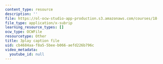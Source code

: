 ```yaml
---
content_type: resource
description: ''
file: https://ol-ocw-studio-app-production.s3.amazonaws.com/courses/18-06sc-linear-algebra-fall-2011/cb4684aaf8a55beeb066aefd226b796c_M0Sa8fLOajA.vtt
file_type: application/x-subrip
learning_resource_types: []
ocw_type: OCWFile
resourcetype: Other
title: 3play caption file
uid: cb4684aa-f8a5-5bee-b066-aefd226b796c
video_metadata:
  youtube_id: null
---
```

